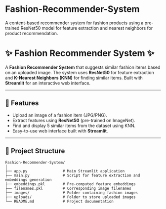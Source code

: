 # Fashion-Recommender-System
A content-based recommender system for fashion products using a pre-trained ResNet50 model for feature extraction and nearest neighbors for product recommendation.

# ✨ Fashion Recommender System ✨

A **Fashion Recommender System** that suggests similar fashion items based on an uploaded image. The system uses **ResNet50** for feature extraction and **K-Nearest Neighbors (KNN)** for finding similar items. Built with **Streamlit** for an interactive web interface.

---

## 🚀 Features
- Upload an image of a fashion item (JPG/PNG).
- Extract features using **ResNet50** (pre-trained on ImageNet).
- Find and display 5 similar items from the dataset using KNN.
- Easy-to-use web interface built with **Streamlit**.

---

## 📂 Project Structure
```plaintext
Fashion-Recommender-System/
│
├── app.py                # Main Streamlit application
├── main.py               # Script for feature extraction and embeddings generation
├── embeddings.pkl        # Pre-computed feature embeddings
├── filenames.pkl         # Corresponding image filenames
├── images/               # Folder containing fashion images
├── uploads/              # Folder to store uploaded images
└── README.md             # Project documentation
